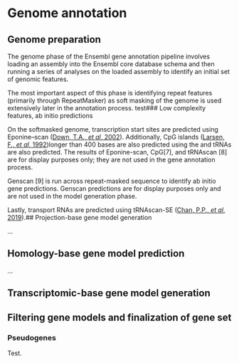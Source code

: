 # Genome annotation

## Genome preparation

The genome phase of the Ensembl gene annotation pipeline involves loading an assembly into the Ensembl core database schema and then running a series of analyses on the loaded assembly to identify an initial set of genomic features.

The most important aspect of this phase is identifying repeat features (primarily through RepeatMasker) as soft masking of the genome is used extensively later in the annotation process.
test### Low complexity features, ab initio predictions

On the softmasked genome, transcription start sites are predicted using Eponine–scan ([Down, T.A., *et al*, 2002](https://doi.org/10.1101/gr.216102)). Additionally, CpG islands ([Larsen, F., *et al*, 1992](https://doi.org/10.1016/0888-7543(92)90024-m))longer than 400 bases are also predicted using the  and tRNAs are also predicted. The results of Eponine-scan, CpG[7], and tRNAscan [8] are for display purposes only; they are not used in the gene annotation process.

Genscan [9] is run across repeat-masked sequence to identify ab initio gene predictions. Genscan predictions are for display purposes only and are not used in the model generation phase.

Lastly, transport RNAs are predicted using tRNAscan-SE ([Chan, P.P., *et al*, 2019](https://doi.org/10.1007/978-1-4939-9173-0_1)).## Projection-base gene model generation

...
## Homology-base gene model prediction

...
## Transcriptomic-base gene model generation
## Filtering gene models and finalization of gene set
### Pseudogenes

Test.
